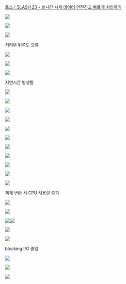 [토스ㅣSLASH 23 - 실시간 시세 데이터 안전하고 빠르게 처리하기](https://youtu.be/SF7eqlL0mjw?si=fsozX-4jHl4zFX_i)

![](Pasted%20image%2020240925172446.png)

![](Pasted%20image%2020240925172541.png)

![](Pasted%20image%2020240925172554.png)

처리부 뒤쪽도 오류

![](Pasted%20image%2020240925172617.png)

![](Pasted%20image%2020240925172709.png)

![](Pasted%20image%2020240925172753.png)

지연시간 발생함

![](Pasted%20image%2020240925172859.png)

![](Pasted%20image%2020240925172936.png)

![](Pasted%20image%2020240925172951.png)

![](Pasted%20image%2020240925173009.png)

![](Pasted%20image%2020240925173046.png)


![](Pasted%20image%2020240925173141.png)

![](Pasted%20image%2020240925173153.png)

![](Pasted%20image%2020240925173223.png)

![](Pasted%20image%2020240925173309.png)

![](Pasted%20image%2020240925173331.png)

![](Pasted%20image%2020240925173411.png)

객체 변환 시 CPU 사용량 증가

![](Pasted%20image%2020240925173432.png)

![](Pasted%20image%2020240925173506.png)

![](Pasted%20image%2020240925173546.png)![](Pasted%20image%2020240925173637.png)

![](Pasted%20image%2020240925173646.png)

![](Pasted%20image%2020240925173713.png)

blocking I/O 줄임

![](Pasted%20image%2020240925173743.png)

![](Pasted%20image%2020240925173917.png)

![](Pasted%20image%2020240925173935.png)


